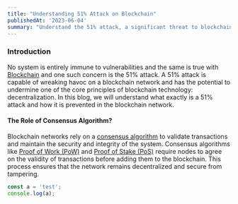 ```yaml
---
title: "Understanding 51% Attack on Blockchain"
publishedAt: '2023-06-04'
summary: "Understand the 51% attack, a significant threat to blockchain's decentralization and how it is being prevented"
---
```


### Introduction

No system is entirely immune to vulnerabilities and the same is true with [Blockchain](/blog/intro-web3) and one such concern is the 51% attack. A 51% attack is capable of wreaking havoc on a blockchain network and has the potential to undermine one of the core principles of blockchain technology: decentralization. In this blog, we will understand what exactly is a 51% attack and how it is prevented in the blockchain network. 

#### The Role of Consensus Algorithm?

Blockchain networks rely on a [consensus algorithm](/blog/consensus-algorithms-building-trust-in-blockchain) to validate transactions and maintain the security and integrity of the system. Consensus algorithms like [Proof of Work (PoW)](/blog/consensus-algorithms-building-trust-in-blockchain#proof-of-work-pow) and [Proof of Stake (PoS)](/blog/consensus-algorithms-building-trust-in-blockchain#proof-of-stake-pos) require nodes to agree on the validity of transactions before adding them to the blockchain. This process ensures that the network remains decentralized and secure from tampering.

<CompanyName />

```jsx
const a = 'test';
console.log(a);
```